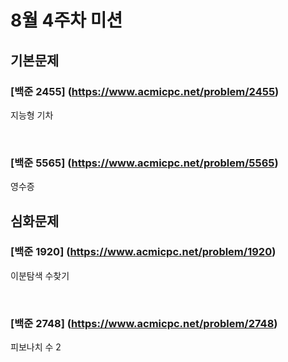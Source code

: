 # 8월 4주차 미션 <br>
## 기본문제

### [백준 2455] (https://www.acmicpc.net/problem/2455)
  지능형 기차

<br>

### [백준 5565] (https://www.acmicpc.net/problem/5565)
  영수증


## 심화문제

### [백준 1920] (https://www.acmicpc.net/problem/1920)
  이분탐색 수찾기

<br>

### [백준 2748] (https://www.acmicpc.net/problem/2748)
  피보나치 수 2


